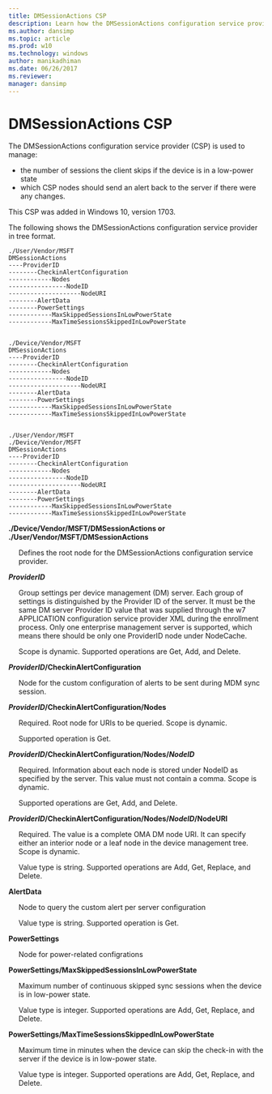 ```yaml
---
title: DMSessionActions CSP
description: Learn how the DMSessionActions configuration service provider (CSP) is used to manage the number of sessions the client skips if the device is in a low-power state.
ms.author: dansimp
ms.topic: article
ms.prod: w10
ms.technology: windows
author: manikadhiman
ms.date: 06/26/2017
ms.reviewer: 
manager: dansimp
---
```


# DMSessionActions CSP


The DMSessionActions configuration service provider (CSP) is used to manage:  

- the number of sessions the client skips if the device is in a low-power state
- which CSP nodes should send an alert back to the server if there were any changes.

This CSP was added in Windows 10, version 1703.

The following shows the DMSessionActions configuration service provider in tree format.
```
./User/Vendor/MSFT
DMSessionActions
----ProviderID
--------CheckinAlertConfiguration
------------Nodes
----------------NodeID
--------------------NodeURI
--------AlertData
--------PowerSettings
------------MaxSkippedSessionsInLowPowerState
------------MaxTimeSessionsSkippedInLowPowerState


./Device/Vendor/MSFT
DMSessionActions
----ProviderID
--------CheckinAlertConfiguration
------------Nodes
----------------NodeID
--------------------NodeURI
--------AlertData
--------PowerSettings
------------MaxSkippedSessionsInLowPowerState
------------MaxTimeSessionsSkippedInLowPowerState


./User/Vendor/MSFT
./Device/Vendor/MSFT
DMSessionActions
----ProviderID
--------CheckinAlertConfiguration
------------Nodes
----------------NodeID
--------------------NodeURI
--------AlertData
--------PowerSettings
------------MaxSkippedSessionsInLowPowerState
------------MaxTimeSessionsSkippedInLowPowerState
```
<a href="" id="vendor-msft-dmsessionactions"></a>**./Device/Vendor/MSFT/DMSessionActions or ./User/Vendor/MSFT/DMSessionActions**  
<p style="margin-left: 20px">Defines the root node for the DMSessionActions configuration service provider.</p>

<a href="" id="providerid"></a>***ProviderID***  
<p style="margin-left: 20px">Group settings per device management (DM) server. Each group of settings is distinguished by the Provider ID of the server. It must be the same DM server Provider ID value that was supplied through the w7 APPLICATION configuration service provider XML during the enrollment process. Only one enterprise management server is supported, which means there should be only one ProviderID node under NodeCache. </p>

<p style="margin-left: 20px">Scope is dynamic. Supported operations are Get, Add, and Delete.</p>

<a href="" id="checkinalertconfiguration"></a>***ProviderID*/CheckinAlertConfiguration**  
<p style="margin-left: 20px">Node for the custom configuration of alerts to be sent during MDM sync session.</p>

<a href="" id="nodes"></a>***ProviderID*/CheckinAlertConfiguration/Nodes**  
<p style="margin-left: 20px">Required. Root node for URIs to be queried. Scope is dynamic.</p>

<p style="margin-left: 20px">Supported operation is Get.</p>

<a href="" id="nodeid"></a>***ProviderID*/CheckinAlertConfiguration/Nodes/*NodeID***  
<p style="margin-left: 20px">Required. Information about each node is stored under NodeID as specified by the server. This value must not contain a comma. Scope is dynamic.</p>

<p style="margin-left: 20px">Supported operations are Get, Add, and Delete.</p>

<a href="" id="nodeuri"></a>***ProviderID*/CheckinAlertConfiguration/Nodes/*NodeID*/NodeURI**  
<p style="margin-left: 20px">Required. The value is a complete OMA DM node URI. It can specify either an interior node or a leaf node in the device management tree. Scope is dynamic.</p>
<p style="margin-left: 20px">Value type is string. Supported operations are Add, Get, Replace, and Delete.</p>

<a href="" id="alertdata"></a>**AlertData**  
<p style="margin-left: 20px">Node to query the custom alert per server configuration</p>
<p style="margin-left: 20px">Value type is string. Supported operation is Get.</p>

<a href="" id="powersettings"></a>**PowerSettings**  
<p style="margin-left: 20px">Node for power-related configrations</p>

<a href="" id="maxskippedsessionsinlowpowerstate"></a>**PowerSettings/MaxSkippedSessionsInLowPowerState**  
<p style="margin-left: 20px">Maximum number of continuous skipped sync sessions when the device is in low-power state.</p>
<p style="margin-left: 20px">Value type is integer. Supported operations are Add, Get, Replace, and Delete.</p>

<a href="" id="maxtimesessionsskippedinlowpowerstate"></a>**PowerSettings/MaxTimeSessionsSkippedInLowPowerState**  
<p style="margin-left: 20px">Maximum time in minutes when the device can skip the check-in with the server if the device is in low-power state. </p>
<p style="margin-left: 20px">Value type is integer. Supported operations are Add, Get, Replace, and Delete.</p>
